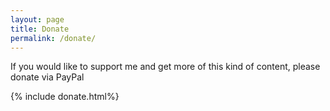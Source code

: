 ```yaml
---
layout: page
title: Donate
permalink: /donate/
---
```


If you would like to support me and get more of this kind of content, please donate via PayPal

{% include donate.html%}